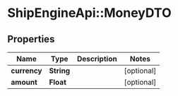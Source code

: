 # ShipEngineApi::MoneyDTO

## Properties
Name | Type | Description | Notes
------------ | ------------- | ------------- | -------------
**currency** | **String** |  | [optional] 
**amount** | **Float** |  | [optional] 


